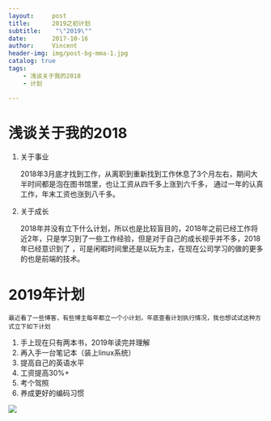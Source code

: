 ```yaml
---
layout:     post
title:     	2019之初计划
subtitle:    "\"2019\""
date:       2017-10-16
author:     Vincent
header-img: img/post-bg-mma-1.jpg
catalog: true
tags:
    - 浅谈关于我的2018
    - 计划

---
```


# 浅谈关于我的2018

1. 关于事业
	
	2018年3月底才找到工作，从离职到重新找到工作休息了3个月左右，期间大半时间都是泡在图书馆里，也让工资从四千多上涨到六千多，
	通过一年的认真工作，年末工资也涨到八千多。
	
2. 关于成长
	
	2018年并没有立下什么计划，所以也是比较盲目的，2018年之前已经工作将近2年，只是学习到了一些工作经验，但是对于自己的成长视乎并不多，2018年已经意识到了
	，可是闲暇时间里还是以玩为主，在现在公司学习的做的更多的也是前端的技术。
	
	
# 2019年计划

    最近看了一些博客，有些博主每年都立一个小计划，年底查看计划执行情况，我也想试试这种方式立下如下计划

1. 手上现在只有两本书，2019年读完并理解
2. 再入手一台笔记本（装上linux系统）
3. 提高自己的英语水平
4. 工资提高30%+
5. 考个驾照
6. 养成更好的编码习惯
	
![](http://cdn-blog.jetbrains.org.cn/17-10-19/78406186.jpg)
